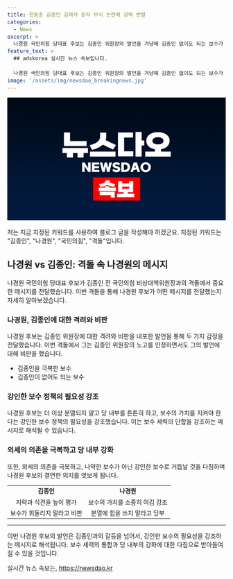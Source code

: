 ```yaml
---
title: 한동훈 김종인 김여사 문자 무시 논란에 강력 반발
categories:
  - News
excerpt: >
  나경원 국민의힘 당대표 후보는 김종인 위원장의 발언을 겨냥해 김종인 없이도 되는 보수가 되어야 한다고 강조했다. 분열에 힘을 쓸 시간이 아니라 하나가 되어 민주당에 맞설 강한 보수여야 한다고 강조하며 외세에 의존하는 약한 보수가 아닌 강인한 보수로 만들 것이라고 덧붙였다. 이와 함께 김종인 위원장을 극복하고 보수의 가치를 소중히 여길 것을 약속했다.
feature_text: >
  ## adskorea 실시간 뉴스 속보입니다.

  나경원 국민의힘 당대표 후보는 김종인 위원장의 발언을 겨냥해 김종인 없이도 되는 보수가 되어야 한다고 강조했다. 분열에 힘을 쓸 시간이 아니라 하나가 되어 민주당에 맞설 강한 보수여야 한다고 강조하며 외세에 의존하는 약한 보수가 아닌 강인한 보수로 만들 것이라고 덧붙였다. 이와 함께 김종인 위원장을 극복하고 보수의 가치를 소중히 여길 것을 약속했다.
image: '/assets/img/newsdao_breakingnews.jpg'
---
```


<p><img src="/assets/img/newsdao_breakingnews.jpg" alt="adskorea 속보" /></p>

<p>저는 지금 지정된 키워드를 사용하여 블로그 글을 작성해야 하겠군요. 지정된 키워드는 "김종인", "나경원", "국민의힘", "격돌"입니다.</p>

<h2 data-ke-size="size26"> 나경원 vs 김종인: 격돌 속 나경원의 메시지 </h2>

<p data-ke-size="size16">나경원 국민의힘 당대표 후보가 김종인 전 국민의힘 비상대책위원장과의 격돌에서 중요한 메시지를 전달했습니다. 이번 격돌을 통해 나경원 후보가 어떤 메시지를 전달했는지 자세히 알아보겠습니다.</p>

<h3>나경원, 김종인에 대한 격려와 비판</h3>

<p data-ke-size="size16">나경원 후보는 김종인 위원장에 대한 격려와 비판을 내포한 발언을 통해 두 가지 감정을 전달했습니다. 이번 격돌에서 그는 김종인 위원장의 노고를 인정하면서도 그의 발언에 대해 비판을 했습니다.</p>

<ul>
  <li>김종인을 극복한 보수</li>
  <li>김종인이 없어도 되는 보수</li>
</ul>

<h3>강인한 보수 정책의 필요성 강조</h3>

<p data-ke-size="size16">나경원 후보는 더 이상 분열되지 말고 당 내부를 튼튼히 하고, 보수의 가치를 지켜야 한다는 강인한 보수 정책의 필요성을 강조했습니다. 이는 보수 세력의 단합을 강조하는 메시지로 해석될 수 있습니다.</p>

<h3>외세의 의존을 극복하고 당 내부 강화</h3>

<p data-ke-size="size16">또한, 외세의 의존을 극복하고, 나약한 보수가 아닌 강인한 보수로 거듭날 것을 다짐하며 나경원 후보의 결연한 의지를 엿보게 됩니다.</p>

<table>
  <tr>
    <td style="text-align: center; height: 17px;"><b>김종인</b></td>
    <td style="text-align: center; height: 17px;"><b>나경원</b></td>
  </tr>
  <tr>
    <td style="text-align: center; height: 17px;">지략과 식견을 높이 평가</td>
    <td style="text-align: center; height: 17px;">보수의 가치를 소중히 여김 강조</td>
  </tr>
  <tr>
    <td style="text-align: center; height: 17px;">보수가 휘둘리지 말라고 비판</td>
    <td style="text-align: center; height: 17px;">분열에 힘을 쓰지 말라고 당부</td>
  </tr>
</table>

<hr>

<p data-ke-size="size16">이번 나경원 후보의 발언은 김종인과의 갈등을 넘어서, 강인한 보수의 필요성을 강조하는 메시지로 해석됩니다. 보수 세력의 통합과 당 내부의 강화에 대한 다짐으로 받아들여질 수 있을 것입니다.</p>
실시간 뉴스 속보는, <a href="https://newsdao.kr" rel="dofollow">https://newsdao.kr</a>


